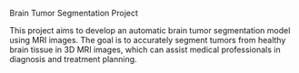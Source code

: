 Brain Tumor Segmentation Project

This project aims to develop an automatic brain tumor segmentation model using MRI images. The goal is to accurately segment tumors from healthy brain tissue in 3D MRI images, which can assist medical professionals in diagnosis and treatment planning.
